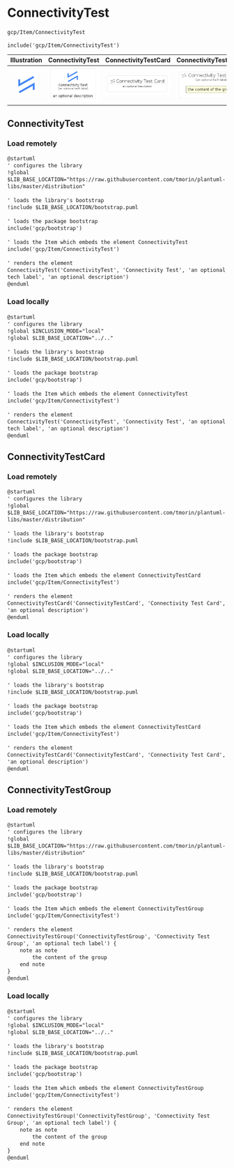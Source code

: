 # ConnectivityTest


```text
gcp/Item/ConnectivityTest
```

```text
include('gcp/Item/ConnectivityTest')
```



| Illustration | ConnectivityTest | ConnectivityTestCard | ConnectivityTestGroup |
| :---: | :---: | :---: | :---: |
| ![illustration for Illustration](../../gcp/Item/ConnectivityTest.png) | ![illustration for ConnectivityTest](../../gcp/Item/ConnectivityTest.Local.png) | ![illustration for ConnectivityTestCard](../../gcp/Item/ConnectivityTestCard.Local.png) | ![illustration for ConnectivityTestGroup](../../gcp/Item/ConnectivityTestGroup.Local.png) |




## ConnectivityTest

### Load remotely
```plantuml
@startuml
' configures the library
!global $LIB_BASE_LOCATION="https://raw.githubusercontent.com/tmorin/plantuml-libs/master/distribution"

' loads the library's bootstrap
!include $LIB_BASE_LOCATION/bootstrap.puml

' loads the package bootstrap
include('gcp/bootstrap')

' loads the Item which embeds the element ConnectivityTest
include('gcp/Item/ConnectivityTest')

' renders the element
ConnectivityTest('ConnectivityTest', 'Connectivity Test', 'an optional tech label', 'an optional description')
@enduml
```

### Load locally
```plantuml
@startuml
' configures the library
!global $INCLUSION_MODE="local"
!global $LIB_BASE_LOCATION="../.."

' loads the library's bootstrap
!include $LIB_BASE_LOCATION/bootstrap.puml

' loads the package bootstrap
include('gcp/bootstrap')

' loads the Item which embeds the element ConnectivityTest
include('gcp/Item/ConnectivityTest')

' renders the element
ConnectivityTest('ConnectivityTest', 'Connectivity Test', 'an optional tech label', 'an optional description')
@enduml
```

## ConnectivityTestCard

### Load remotely
```plantuml
@startuml
' configures the library
!global $LIB_BASE_LOCATION="https://raw.githubusercontent.com/tmorin/plantuml-libs/master/distribution"

' loads the library's bootstrap
!include $LIB_BASE_LOCATION/bootstrap.puml

' loads the package bootstrap
include('gcp/bootstrap')

' loads the Item which embeds the element ConnectivityTestCard
include('gcp/Item/ConnectivityTest')

' renders the element
ConnectivityTestCard('ConnectivityTestCard', 'Connectivity Test Card', 'an optional description')
@enduml
```

### Load locally
```plantuml
@startuml
' configures the library
!global $INCLUSION_MODE="local"
!global $LIB_BASE_LOCATION="../.."

' loads the library's bootstrap
!include $LIB_BASE_LOCATION/bootstrap.puml

' loads the package bootstrap
include('gcp/bootstrap')

' loads the Item which embeds the element ConnectivityTestCard
include('gcp/Item/ConnectivityTest')

' renders the element
ConnectivityTestCard('ConnectivityTestCard', 'Connectivity Test Card', 'an optional description')
@enduml
```

## ConnectivityTestGroup

### Load remotely
```plantuml
@startuml
' configures the library
!global $LIB_BASE_LOCATION="https://raw.githubusercontent.com/tmorin/plantuml-libs/master/distribution"

' loads the library's bootstrap
!include $LIB_BASE_LOCATION/bootstrap.puml

' loads the package bootstrap
include('gcp/bootstrap')

' loads the Item which embeds the element ConnectivityTestGroup
include('gcp/Item/ConnectivityTest')

' renders the element
ConnectivityTestGroup('ConnectivityTestGroup', 'Connectivity Test Group', 'an optional tech label') {
    note as note
        the content of the group
    end note
}
@enduml
```

### Load locally
```plantuml
@startuml
' configures the library
!global $INCLUSION_MODE="local"
!global $LIB_BASE_LOCATION="../.."

' loads the library's bootstrap
!include $LIB_BASE_LOCATION/bootstrap.puml

' loads the package bootstrap
include('gcp/bootstrap')

' loads the Item which embeds the element ConnectivityTestGroup
include('gcp/Item/ConnectivityTest')

' renders the element
ConnectivityTestGroup('ConnectivityTestGroup', 'Connectivity Test Group', 'an optional tech label') {
    note as note
        the content of the group
    end note
}
@enduml
```

